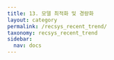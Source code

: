 ```yaml
---
title: 13. 모델 최적화 및 경량화
layout: category
permalink: /recsys_recent_trend/
taxonomy: recsys_recent_trend
sidebar:
  nav: docs
---
```

